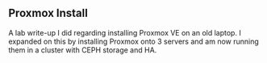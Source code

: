 ## Proxmox Install ##
A lab write-up I did regarding installing Proxmox VE on an old laptop. I expanded on this by installing Proxmox onto 3 servers and am now running them in a cluster with CEPH storage and HA. 
